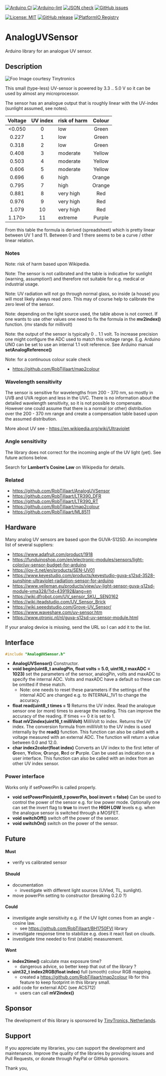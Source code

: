 
[![Arduino CI](https://github.com/RobTillaart/AnalogUVSensor/workflows/Arduino%20CI/badge.svg)](https://github.com/marketplace/actions/arduino_ci)
[![Arduino-lint](https://github.com/RobTillaart/AnalogUVSensor/actions/workflows/arduino-lint.yml/badge.svg)](https://github.com/RobTillaart/AnalogUVSensor/actions/workflows/arduino-lint.yml)
[![JSON check](https://github.com/RobTillaart/AnalogUVSensor/actions/workflows/jsoncheck.yml/badge.svg)](https://github.com/RobTillaart/AnalogUVSensor/actions/workflows/jsoncheck.yml)
[![GitHub issues](https://img.shields.io/github/issues/RobTillaart/AnalogUVSensor.svg)](https://github.com/RobTillaart/AnalogUVSensor/issues)

[![License: MIT](https://img.shields.io/badge/license-MIT-green.svg)](https://github.com/RobTillaart/AnalogUVSensor/blob/master/LICENSE)
[![GitHub release](https://img.shields.io/github/release/RobTillaart/AnalogUVSensor.svg?maxAge=3600)](https://github.com/RobTillaart/AnalogUVSensor/releases)
[![PlatformIO Registry](https://badges.registry.platformio.org/packages/robtillaart/library/AnalogUVSensor.svg)](https://registry.platformio.org/libraries/robtillaart/AnalogUVSensor)


# AnalogUVSensor

Arduino library for an analogue UV sensor.


## Description

![Foo](https://www.tinytronics.nl/shop/image/cache/catalog/products/product-003601/uv-light-sensor-module-200-370nm-80x80w.jpg)
Image courtesy Tinytronics

This small (type-less) UV-sensor is powered by 3.3 .. 5.0 V so it can be used by almost any microprocessor.

The sensor has an analogue output that is roughly linear with the UV-index (sunlight assumed, see notes).


|  Voltage  |  UV index  |  risk of harm  |  Colour   |
|:---------:|:----------:|:---------------|:---------:|
|   <0.050  |     0      |  low           |  Green    |
|   0.227   |     1      |  low           |  Green    |
|   0.318   |     2      |  low           |  Green    |
|   0.408   |     3      |  moderate      |  Yellow   |
|   0.503   |     4      |  moderate      |  Yellow   |
|   0.606   |     5      |  moderate      |  Yellow   |
|   0.696   |     6      |  high          |  Orange   |
|   0.795   |     7      |  high          |  Orange   |
|   0.881   |     8      |  very high     |  Red      |
|   0.976   |     9      |  very high     |  Red      |
|   1.079   |    10      |  very high     |  Red      |
|   1.170>  |    11      |  extreme       |  Purple   |


From this table the formula is derived (spreadsheet) which is pretty linear between UV 1 and 11.
Between 0 and 1 there seems to be a curve / other linear relation.


### Notes

Note: risk of harm based upon Wikipedia.

Note: The sensor is not calibrated and the table is indicative for sunlight (warning, assumption!)
and therefore not suitable for e.g. medical or industrial usage.

Note: UV radiation will not go through normal glass, so inside (a house) you will most likely always read zero.
This may of course help to calibrate the zero level of the sensor.

Note: depending on the light source used, the table above is not correct.
If one wants to use other values one need to fix the formula in the **mv2index()** function.
(mv stands for millivolt)

Note: the output of the sensor is typically 0 .. 1.1 volt. To increase precision one might configure
the ADC used to match this voltage range. E.g. Arduino UNO can be set to use an internal 1.1 volt reference.
See Arduino manual **setAnalogReference()**

Note: for a continuous colour scale check
- https://github.com/RobTillaart/map2colour


### Wavelength sensitivity

The sensor is sensitive for wavelengths from 200 - 370 nm, so mostly in UVB and UVA region and less in the UVC.
There is no information about the detailed wavelength sensitivity, so it is not possible to compensate.
However one could assume that there is a normal (or other) distribution over the 200 - 370 nm range and create
a compensation table based upon the assumed distribution.

More about UV see - https://en.wikipedia.org/wiki/Ultraviolet


### Angle sensitivity

The library does not correct for the incoming angle of the UV light (yet).
See future actions below.

Search for **Lambert’s Cosine Law** on Wikipedia for details.


### Related

- https://github.com/RobTillaart/AnalogUVSensor
- https://github.com/RobTillaart/LTR390_DFR
- https://github.com/RobTillaart/LTR390_RT
- https://github.com/RobTillaart/map2colour
- https://github.com/RobTillaart/ML8511



## Hardware

Many analog UV sensors are based upon the GUVA-S12SD.
An incomplete list of several suppliers:

- https://www.adafruit.com/product/1918
- https://funduinoshop.com/en/electronic-modules/sensors/light-color/uv-sensor-budget-for-arduino
- https://joy-it.net/en/products/SEN-UV01
- https://www.keyestudio.com/products/keyestudio-guva-s12sd-3528-sunshine-ultraviolet-radiation-sensor-for-arduino
- https://www.velleman.eu/products/view/uv-light-sensor-guva-s12sd-module-vma328/?id=439192&lang=en
- https://wiki.dfrobot.com/UV_sensor_SKU__SEN0162
- https://wiki.iteadstudio.com/UV_Sensor_Brick
- https://wiki.seeedstudio.com/Grove-UV_Sensor/
- https://www.waveshare.com/uv-sensor.htm
- https://www.otronic.nl/nl/guva-s12sd-uv-sensor-module.html

If your analog device is missing, send the URL so I can add it to the list.


## Interface

```cpp
#include "AnalogUVSensor.h"
```

- **AnalogUVSensor()** Constructor.
- **void begin(uint8_t analogPin, float volts = 5.0, uint16_t maxADC = 1023)**
set the parameters of the sensor, analogPin, volts and maxADC to specify the internal ADC.
Volts and maxADC have a default so these can be omitted if these match.
  - Note: one needs to reset these parameters if the settings of the internal ADC are
changed e.g. to INTERNAL_1V1 to change the accuracy.
- **float read(uint8_t times = 1)** Returns the UV index.
Read the analogue sensor one (or more) times to average the reading.
This can improve the accuracy of the reading.
If times == 0 it is set to 1.
- **float mV2index(uint16_t milliVolt)** MilliVolt to index. Returns the UV index.
The conversion formula from milliVolt to the UV index is used internally by the **read()** function.
This function can also be called with a voltage measured with an external ADC.
The function will return a value between 0.0 and 12.0.
- **char index2color(float index)** Converts an UV index to the first letter of **G**reen,
**Y**ellow, **O**range, **R**ed or **P**urple.
Can be used as indication on a user interface.
This function can also be called with an index from an other UV index sensor.


### Power interface

Works only if setPowerPin is called properly.

- **void setPowerPin(uint8_t powerPin, bool invert = false)**
Can be used to control the power of the sensor e.g. for low power mode.
Optionally one can set the invert flag to **true** to invert the **HIGH LOW** levels
e.g. when the analogue sensor is switched through a MOSFET.
- **void switchOff()** switch off the power of the sensor.
- **void switchOn()** switch on the power of the sensor.


## Future

#### Must

- verify vs calibrated sensor

#### Should

- documentation
  - investigate with different light sources (UVled, TL, sunlight).
- move powerPin setting to constructor (breaking 0.2.0 ?)

#### Could

- investigate angle sensitivity e.g. if the UV light comes from an angle - cosine law.
  - see https://github.com/RobTillaart/BH1750FVI library
- investigate response time to stabilize e.g. does it react fast on clouds.
- investigate time needed to first (stable) measurement.


#### Wont

- **index2time()** calculate max exposure time?
  - dangerous advice, so better keep that out of the library ?
- **uint32_t index2RGB(float index)** full (smooth) colour RGB mapping.
  - created a https://github.com/RobTillaart/map2colour lib for this feature
    to keep footprint in this library small.
- add code for external ADC (see ACS712)
  - users can call **mV2index()**


## Sponsor

The development of this library is sponsored by [TinyTronics, Netherlands](https://www.tinytronics.nl/shop/nl).


## Support

If you appreciate my libraries, you can support the development and maintenance.
Improve the quality of the libraries by providing issues and Pull Requests, or
donate through PayPal or GitHub sponsors.

Thank you,

